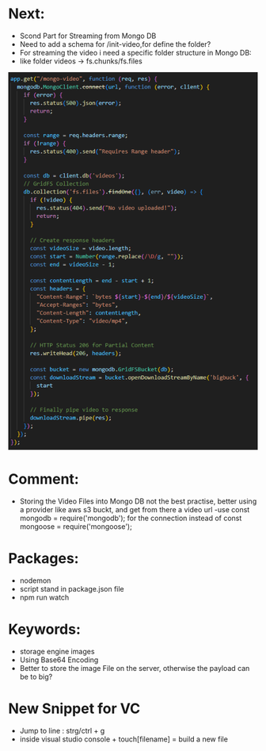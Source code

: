 # Next:
- Scond Part for Streaming from Mongo DB
- Need to add a schema for /init-video,for define the folder?
- For streaming the video i need a specific folder structure in Mongo DB: 
- like folder videos -> fs.chunks/fs.files

![Alt text](<Secont Part.png>)

# Comment:
- Storing the Video Files into Mongo DB not the best practise, better using a provider like aws s3 buckt, and get from there a video url
-use const mongodb = require('mongodb'); for the connection instead of const mongoose = require('mongoose');

# Packages:
- nodemon
- script stand in package.json file 
- npm run watch

# Keywords:
- storage engine images
- Using Base64 Encoding 
- Better to store the image File on the server, otherwise the payload can be to big?

# New Snippet for VC 
- Jump to line : strg/ctrl + g
- inside visual studio console + touch[filename] = build a new file 


